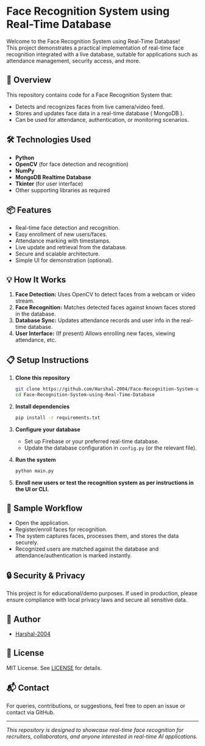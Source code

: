 # Face Recognition System using Real-Time Database

Welcome to the Face Recognition System using Real-Time Database!  
This project demonstrates a practical implementation of real-time face recognition integrated with a live database, suitable for applications such as attendance management, security access, and more.

## 🚀 Overview

This repository contains code for a Face Recognition System that:

- Detects and recognizes faces from live camera/video feed.
- Stores and updates face data in a real-time database ( MongoDB ).
- Can be used for attendance, authentication, or monitoring scenarios.

## 🛠️ Technologies Used

- **Python**
- **OpenCV** (for face detection and recognition)
- **NumPy**
- **MongoDB  Realtime Database** 
- **Tkinter** (for user interface)
- Other supporting libraries as required

## 📦 Features

- Real-time face detection and recognition.
- Easy enrollment of new users/faces.
- Attendance marking with timestamps.
- Live update and retrieval from the database.
- Secure and scalable architecture.
- Simple UI for demonstration (optional).

## 💡 How It Works

1. **Face Detection:** Uses OpenCV to detect faces from a webcam or video stream.
2. **Face Recognition:** Matches detected faces against known faces stored in the database.
3. **Database Sync:** Updates attendance records and user info in the real-time database.
4. **User Interface:** (If present) Allows enrolling new faces, viewing attendance, etc.

## 📋 Setup Instructions

1. **Clone this repository**
   ```bash
   git clone https://github.com/Harshal-2004/Face-Recognition-System-using-Real-Time-Database.git
   cd Face-Recognition-System-using-Real-Time-Database
   ```

2. **Install dependencies**
   ```bash
   pip install -r requirements.txt
   ```

3. **Configure your database**
   - Set up Firebase or your preferred real-time database.
   - Update the database configuration in `config.py` (or the relevant file).

4. **Run the system**
   ```bash
   python main.py
   ```

5. **Enroll new users or test the recognition system as per instructions in the UI or CLI.**

## 📸 Sample Workflow

- Open the application.
- Register/enroll faces for recognition.
- The system captures faces, processes them, and stores the data securely.
- Recognized users are matched against the database and attendance/authentication is marked instantly.

## 🔒 Security & Privacy

This project is for educational/demo purposes. If used in production, please ensure compliance with local privacy laws and secure all sensitive data.

## 👤 Author

- [Harshal-2004](https://github.com/Harshal-2004)

## 📝 License

MIT License. See [LICENSE](LICENSE) for details.

## 📬 Contact

For queries, contributions, or suggestions, feel free to open an issue or contact via GitHub.

---

_This repository is designed to showcase real-time face recognition for recruiters, collaborators, and anyone interested in real-time AI applications._
